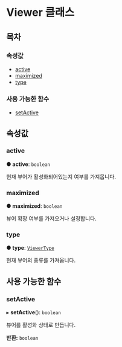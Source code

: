 # Viewer 클래스

## 목차

### 속성값

* [active](https://github.com/AffectScript/affectscript-docs/tree/306de14a6253b187416c39813dcd85cd8989dc14/javascript-api/api/controls/viewer-class.md#active)
* [maximized](https://github.com/AffectScript/affectscript-docs/tree/306de14a6253b187416c39813dcd85cd8989dc14/javascript-api/api/controls/viewer-class.md#maximized)
* [type](https://github.com/AffectScript/affectscript-docs/tree/306de14a6253b187416c39813dcd85cd8989dc14/javascript-api/api/controls/viewer-class.md#type)

### 사용 가능한 함수

* [setActive](https://github.com/AffectScript/affectscript-docs/tree/306de14a6253b187416c39813dcd85cd8989dc14/javascript-api/api/controls/viewer-class.md#setactive)

## 속성값

### active <a id="active"></a>

**● active**: `boolean`

현재 뷰어가 활성화되어있는지 여부를 가져옵니다.

### maximized <a id="maximized"></a>

**● maximized**: `boolean`

뷰어 확장 여부를 가져오거나 설정합니다.

### type <a id="type"></a>

**● type**: [`ViewerType`](https://github.com/AffectScript/affectscript-docs/tree/306de14a6253b187416c39813dcd85cd8989dc14/javascript-api/api/etc/enums/_affectscript_.affectscriptapi.viewertype.md)

현재 뷰어의 종류를 가져옵니다.

## 사용 가능한 함수

### setActive <a id="setactive"></a>

▸ **setActive**\(\): `boolean`

뷰어를 활성화 상태로 만듭니다.

**반환:** `boolean`

